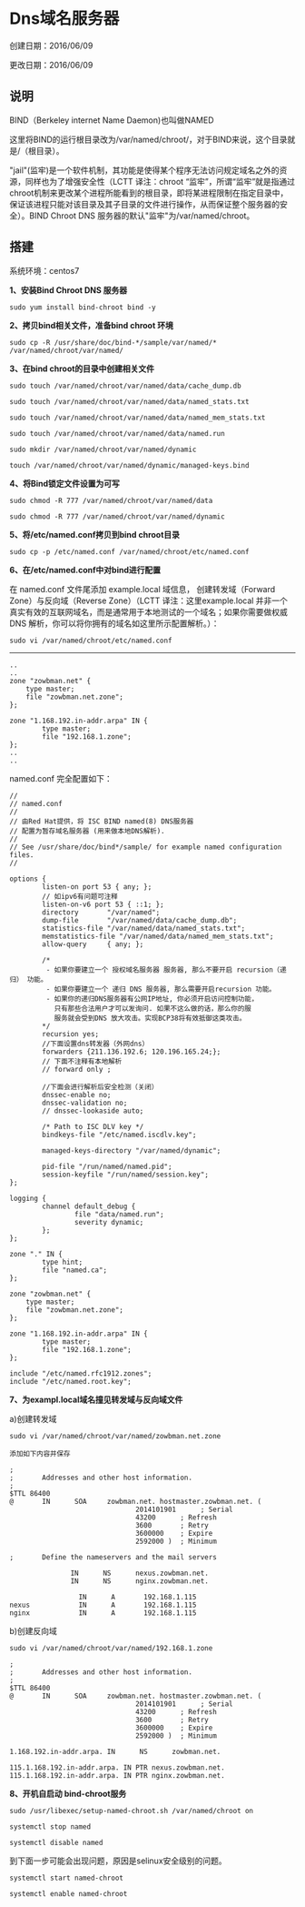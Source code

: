 # Dns域名服务器

创建日期：2016/06/09

更改日期：2016/06/09

## 说明

BIND（Berkeley internet Name Daemon)也叫做NAMED

这里将BIND的运行根目录改为/var/named/chroot/，对于BIND来说，这个目录就是/（根目录）。

"jail"(监牢)是一个软件机制，其功能是使得某个程序无法访问规定域名之外的资源，同样也为了增强安全性（LCTT 译注：chroot “监牢”，所谓“监牢”就是指通过chroot机制来更改某个进程所能看到的根目录，即将某进程限制在指定目录中，保证该进程只能对该目录及其子目录的文件进行操作，从而保证整个服务器的安全）。BIND Chroot DNS 服务器的默认"监牢"为/var/named/chroot。

## 搭建
 
系统环境：centos7

**1、安装Bind Chroot DNS 服务器**

``
sudo yum install bind-chroot bind -y
``

**2、拷贝bind相关文件，准备bind chroot 环境**

``
sudo cp -R /usr/share/doc/bind-*/sample/var/named/* /var/named/chroot/var/named/
``

**3、在bind chroot的目录中创建相关文件**

``
sudo touch /var/named/chroot/var/named/data/cache_dump.db
``

``
sudo touch /var/named/chroot/var/named/data/named_stats.txt
``

``
sudo touch /var/named/chroot/var/named/data/named_mem_stats.txt
``

``
sudo touch /var/named/chroot/var/named/data/named.run
``

``
sudo mkdir /var/named/chroot/var/named/dynamic
``

``
touch /var/named/chroot/var/named/dynamic/managed-keys.bind
``

**4、将Bind锁定文件设置为可写**

``
sudo chmod -R 777 /var/named/chroot/var/named/data
``

``
sudo chmod -R 777 /var/named/chroot/var/named/dynamic
``

**5、将/etc/named.conf拷贝到bind chroot目录**

``
sudo cp -p /etc/named.conf /var/named/chroot/etc/named.conf
``

**6、在/etc/named.conf中对bind进行配置**

在 named.conf 文件尾添加 example.local 域信息， 创建转发域（Forward Zone）与反向域（Reverse Zone）（LCTT 译注：这里example.local 并非一个真实有效的互联网域名，而是通常用于本地测试的一个域名；如果你需要做权威 DNS 解析，你可以将你拥有的域名如这里所示配置解析。）：

``
sudo vi /var/named/chroot/etc/named.conf
``

---
	..
	..
	zone "zowbman.net" {
	    type master;
	    file "zowbman.net.zone";
	};
	 
	zone "1.168.192.in-addr.arpa" IN {
	        type master;
	        file "192.168.1.zone";
	};
	..
	..

named.conf 完全配置如下：

	//
	// named.conf
	//
	// 由Red Hat提供，将 ISC BIND named(8) DNS服务器 
	// 配置为暂存域名服务器 (用来做本地DNS解析).
	//
	// See /usr/share/doc/bind*/sample/ for example named configuration files.
	//
	 
	options {
	        listen-on port 53 { any; };
			// 如ipv6有问题可注释
	        listen-on-v6 port 53 { ::1; };
	        directory       "/var/named";
	        dump-file       "/var/named/data/cache_dump.db";
	        statistics-file "/var/named/data/named_stats.txt";
	        memstatistics-file "/var/named/data/named_mem_stats.txt";
	        allow-query     { any; };
	 
	        /*
	         - 如果你要建立一个 授权域名服务器 服务器, 那么不要开启 recursion（递归） 功能。
	         - 如果你要建立一个 递归 DNS 服务器, 那么需要开启recursion 功能。
	         - 如果你的递归DNS服务器有公网IP地址, 你必须开启访问控制功能，
	           只有那些合法用户才可以发询问. 如果不这么做的话，那么你的服
	           服务就会受到DNS 放大攻击。实现BCP38将有效抵御这类攻击。
	        */
	        recursion yes;
			//下面设置dns转发器（外网dns）
			forwarders {211.136.192.6; 120.196.165.24;};
			// 下面不注释有本地解析
			// forward only ;
	 		
			//下面会进行解析后安全检测（关闭）
	        dnssec-enable no;
	        dnssec-validation no;
	        // dnssec-lookaside auto;
	 
	        /* Path to ISC DLV key */
	        bindkeys-file "/etc/named.iscdlv.key";
	 
	        managed-keys-directory "/var/named/dynamic";
	 
	        pid-file "/run/named/named.pid";
	        session-keyfile "/run/named/session.key";
	};
	 
	logging {
	        channel default_debug {
	                file "data/named.run";
	                severity dynamic;
	        };
	};
	 
	zone "." IN {
	        type hint;
	        file "named.ca";
	};
	 
	zone "zowbman.net" {
	    type master;
	    file "zowbman.net.zone";
	};
	 
	zone "1.168.192.in-addr.arpa" IN {
	        type master;
	        file "192.168.1.zone";
	};
	 
	include "/etc/named.rfc1912.zones";
	include "/etc/named.root.key";

**7、为exampl.local域名撞见转发域与反向域文件**

a)创建转发域

``
sudo vi /var/named/chroot/var/named/zowbman.net.zone
``

	添加如下内容并保存
	
	;
	;       Addresses and other host information.
	;
	$TTL 86400
	@       IN      SOA     zowbman.net. hostmaster.zowbman.net. (
	                               2014101901      ; Serial
	                               43200      ; Refresh
	                               3600       ; Retry
	                               3600000    ; Expire
	                               2592000 )  ; Minimum
	
	;       Define the nameservers and the mail servers
	
	               IN      NS      nexus.zowbman.net.
	               IN      NS      nginx.zowbman.net.
	
	                 IN      A       192.168.1.115
	nexus            IN      A       192.168.1.115
	nginx            IN      A       192.168.1.115

b)创建反向域

``
sudo vi /var/named/chroot/var/named/192.168.1.zone
``

	;
	;       Addresses and other host information.
	;
	$TTL 86400
	@       IN      SOA     zowbman.net. hostmaster.zowbman.net. (
	                               2014101901      ; Serial
	                               43200      ; Refresh
	                               3600       ; Retry
	                               3600000    ; Expire
	                               2592000 )  ; Minimum
	
	1.168.192.in-addr.arpa. IN      NS      zowbman.net.
	
	115.1.168.192.in-addr.arpa. IN PTR nexus.zowbman.net.
	115.1.168.192.in-addr.arpa. IN PTR nginx.zowbman.net.


**8、开机自启动 bind-chroot服务**

``
sudo /usr/libexec/setup-named-chroot.sh /var/named/chroot on
``

``
systemctl stop named
``

``
systemctl disable named
``

到下面一步可能会出现问题，原因是selinux安全级别的问题。

``
systemctl start named-chroot
``

``
systemctl enable named-chroot
``